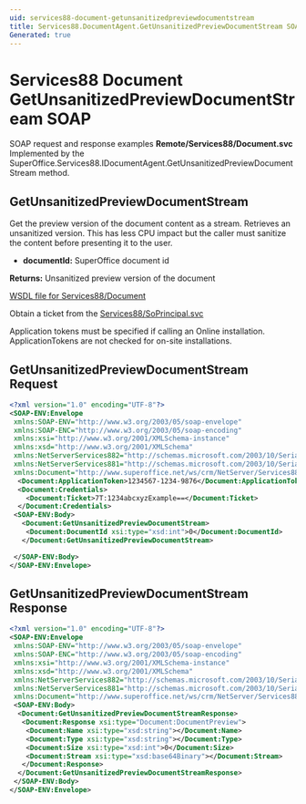 ```yaml
---
uid: services88-document-getunsanitizedpreviewdocumentstream
title: Services88.DocumentAgent.GetUnsanitizedPreviewDocumentStream SOAP
Generated: true
---
```


# Services88 Document GetUnsanitizedPreviewDocumentStream SOAP

SOAP request and response examples **Remote/Services88/Document.svc**
Implemented by the <see cref="M:SuperOffice.Services88.IDocumentAgent.GetUnsanitizedPreviewDocumentStream">SuperOffice.Services88.IDocumentAgent.GetUnsanitizedPreviewDocumentStream</see> method.

## GetUnsanitizedPreviewDocumentStream

Get the preview version of the document content as a stream. Retrieves an unsanitized version. This has less CPU impact but the caller must sanitize the content before presenting it to the user.

* **documentId:** SuperOffice document id

**Returns:** Unsanitized preview version of the document


[WSDL file for Services88/Document](../Services88-Document.md)

Obtain a ticket from the [Services88/SoPrincipal.svc](../SoPrincipal/index.md)

Application tokens must be specified if calling an Online installation. ApplicationTokens are not checked for on-site installations.

## GetUnsanitizedPreviewDocumentStream Request

```xml
<?xml version="1.0" encoding="UTF-8"?>
<SOAP-ENV:Envelope
 xmlns:SOAP-ENV="http://www.w3.org/2003/05/soap-envelope"
 xmlns:SOAP-ENC="http://www.w3.org/2003/05/soap-encoding"
 xmlns:xsi="http://www.w3.org/2001/XMLSchema-instance"
 xmlns:xsd="http://www.w3.org/2001/XMLSchema"
 xmlns:NetServerServices882="http://schemas.microsoft.com/2003/10/Serialization/Arrays"
 xmlns:NetServerServices881="http://schemas.microsoft.com/2003/10/Serialization/"
 xmlns:Document="http://www.superoffice.net/ws/crm/NetServer/Services88">
  <Document:ApplicationToken>1234567-1234-9876</Document:ApplicationToken>
  <Document:Credentials>
    <Document:Ticket>7T:1234abcxyzExample==</Document:Ticket>
  </Document:Credentials>
 <SOAP-ENV:Body>
   <Document:GetUnsanitizedPreviewDocumentStream>
    <Document:DocumentId xsi:type="xsd:int">0</Document:DocumentId>
   </Document:GetUnsanitizedPreviewDocumentStream>

 </SOAP-ENV:Body>
</SOAP-ENV:Envelope>

```


## GetUnsanitizedPreviewDocumentStream Response

```xml
<?xml version="1.0" encoding="UTF-8"?>
<SOAP-ENV:Envelope
 xmlns:SOAP-ENV="http://www.w3.org/2003/05/soap-envelope"
 xmlns:SOAP-ENC="http://www.w3.org/2003/05/soap-encoding"
 xmlns:xsi="http://www.w3.org/2001/XMLSchema-instance"
 xmlns:xsd="http://www.w3.org/2001/XMLSchema"
 xmlns:NetServerServices882="http://schemas.microsoft.com/2003/10/Serialization/Arrays"
 xmlns:NetServerServices881="http://schemas.microsoft.com/2003/10/Serialization/"
 xmlns:Document="http://www.superoffice.net/ws/crm/NetServer/Services88">
 <SOAP-ENV:Body>
  <Document:GetUnsanitizedPreviewDocumentStreamResponse>
   <Document:Response xsi:type="Document:DocumentPreview">
    <Document:Name xsi:type="xsd:string"></Document:Name>
    <Document:Type xsi:type="xsd:string"></Document:Type>
    <Document:Size xsi:type="xsd:int">0</Document:Size>
    <Document:Stream xsi:type="xsd:base64Binary"></Document:Stream>
   </Document:Response>
  </Document:GetUnsanitizedPreviewDocumentStreamResponse>
 </SOAP-ENV:Body>
</SOAP-ENV:Envelope>

```

